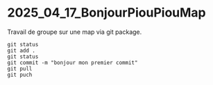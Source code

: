 # 2025_04_17_BonjourPiouPiouMap

Travail de groupe sur une map via git package.


```
git status
git add .
git status
git commit -m "bonjour mon premier commit"
git pull
git puch
```

